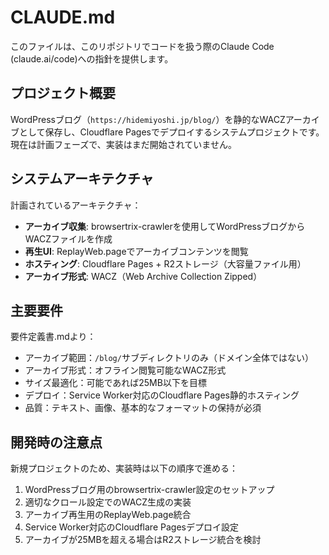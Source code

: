 # CLAUDE.md

このファイルは、このリポジトリでコードを扱う際のClaude Code (claude.ai/code)への指針を提供します。

## プロジェクト概要

WordPressブログ（`https://hidemiyoshi.jp/blog/`）を静的なWACZアーカイブとして保存し、Cloudflare Pagesでデプロイするシステムプロジェクトです。現在は計画フェーズで、実装はまだ開始されていません。

## システムアーキテクチャ

計画されているアーキテクチャ：
- **アーカイブ収集**: browsertrix-crawlerを使用してWordPressブログからWACZファイルを作成
- **再生UI**: ReplayWeb.pageでアーカイブコンテンツを閲覧
- **ホスティング**: Cloudflare Pages + R2ストレージ（大容量ファイル用）
- **アーカイブ形式**: WACZ（Web Archive Collection Zipped）

## 主要要件

要件定義書.mdより：
- アーカイブ範囲：`/blog/`サブディレクトリのみ（ドメイン全体ではない）
- アーカイブ形式：オフライン閲覧可能なWACZ形式
- サイズ最適化：可能であれば25MB以下を目標
- デプロイ：Service Worker対応のCloudflare Pages静的ホスティング
- 品質：テキスト、画像、基本的なフォーマットの保持が必須

## 開発時の注意点

新規プロジェクトのため、実装時は以下の順序で進める：
1. WordPressブログ用のbrowsertrix-crawler設定のセットアップ
2. 適切なクロール設定でのWACZ生成の実装
3. アーカイブ再生用のReplayWeb.page統合
4. Service Worker対応のCloudflare Pagesデプロイ設定
5. アーカイブが25MBを超える場合はR2ストレージ統合を検討
